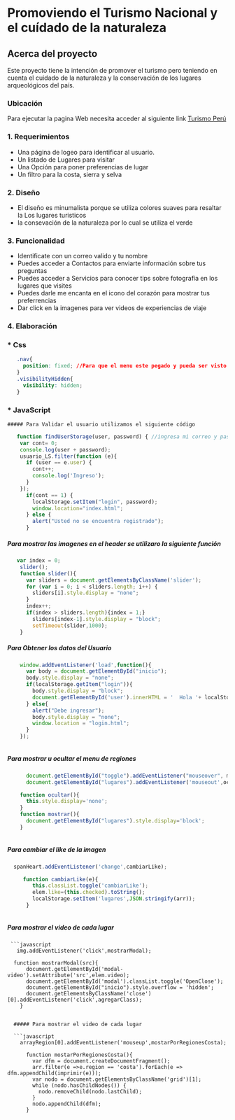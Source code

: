# Promoviendo el Turismo Nacional y el cuídado de la naturaleza
## Acerca del proyecto

Este proyecto tiene la intención de promover el turismo pero teniendo en cuenta el cuidado de la naturaleza y 
la conservación de los lugares arqueológicos del país.
### Ubicación
  Para  ejecutar la pagina Web necesita acceder al siguiente link
  <a href="https://flortello.github.io/Proyecto-X/"> Turismo Perú</a>
### 1. Requerimientos

 * Una página de logeo para identificar al usuario.
 * Un listado de Lugares para visitar
 * Una Opción para poner preferencias de lugar
 * Un filtro para la costa, sierra y selva

### 2. Diseño

* El diseño es minumalista porque se utiliza colores suaves para resaltar la Los lugares turisticos 
* la consevación de la naturaleza por lo cual se utiliza el verde

### 3. Funcionalidad

* Identificate con un correo valido y tu nombre
* Puedes acceder a Contactos para enviarte información sobre tus preguntas
* Puedes acceder a Servicios para conocer tips sobre fotografía en los lugares que visites
* Puedes darle me encanta en el icono del corazón para mostrar tus preferrencias
* Dar click en la imagenes para ver videos de experiencias de viaje
### 4. Elaboración 
   ### * Css
   ```css
      .nav{
        position: fixed; //Para que el menu este pegado y pueda ser visto en todo momento
      }    
      .visibilityHidden{
        visibility: hidden;
      }
  ```
   ### * JavaScript
     
    ##### Para Validar el usuario utilizamos el siguiente código
  ```javascript
     function findUserStorage(user, password) { //ingresa mi correo y pass del login
      var cont= 0;
      console.log(user + password);
      usuario_LS.filter(function (e){
        if (user == e.user) {
          cont++;
          console.log('Ingreso');
        }
      });
        if(cont == 1) {
          localStorage.setItem("login", password);
          window.location="index.html";
        } else {
          alert("Usted no se encuentra registrado");
        }
  ```
  
   ##### Para mostrar las imagenes en el header se utilizaro la siguiente función
  ```javascript
     var index = 0;
      slider();
      function slider(){
        var sliders = document.getElementsByClassName('slider');
        for (var i = 0; i < sliders.length; i++) {
          sliders[i].style.display = "none";
        }
        index++;
        if(index > sliders.length){index = 1;}
          sliders[index-1].style.display = "block";
          setTimeout(slider,1000);
      }

  ```
   ##### Para Obtener los datos del Usuario 

  ```javascript
      window.addEventListener('load',function(){
        var body = document.getElementById("inicio");
        body.style.display = "none";
        if(localStorage.getItem("login")){
          body.style.display = "block";
          document.getElementById('user').innerHTML = '  Hola '+ localStorage.getItem('login');;
        } else{
          alert("Debe ingresar");
          body.style.display = "none";
          window.location = "login.html";
        }
      });
      
  ```
  ##### Para mostrar u ocultar el menu de regiones

  ```javascript
        document.getElementById("toggle").addEventListener("mouseover", mostrar);
        document.getElementById("lugares").addEventListener('mouseout',ocultar);

      function ocultar(){
        this.style.display='none';
      }
      function mostrar(){
        document.getElementById("lugares").style.display='block';
      }
      
   ```
  
   ##### Para cambiar el like de la imagen

  ```javascript
    spanHeart.addEventListener('change',cambiarLike);
  
       function cambiarLike(e){
          this.classList.toggle('cambiarLike');
          elem.like=(this.checked).toString();
          localStorage.setItem('lugares',JSON.stringify(arr));
        }
      
  ```
  ##### Para mostrar el video de cada lugar
  
     ```javascript    
       img.addEventListener('click',mostrarModal);
 
      function mostrarModal(src){
          document.getElementById('modal-video').setAttribute('src',elem.video);
          document.getElementById('modal').classList.toggle('OpenClose');
          document.getElementById("inicio").style.overflow = 'hidden';
          document.getElementsByClassName('close')[0].addEventListener('click',agregarClass);
        }       
  ```
  
    ##### Para mostrar el video de cada lugar
  
    ```javascript
      arrayRegion[0].addEventListener('mouseup',mostarPorRegionesCosta);

        function mostarPorRegionesCosta(){
          var dfm = document.createDocumentFragment();
          arr.filter(e =>e.region == 'costa').forEach(e => dfm.appendChild(imprimir(e)));
          var nodo = document.getElementsByClassName('grid')[1];
          while (nodo.hasChildNodes()) {
            nodo.removeChild(nodo.lastChild);
          }
          nodo.appendChild(dfm);
        }
          
  ```
